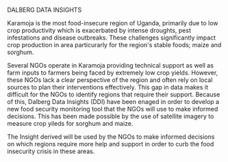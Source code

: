 DALBERG DATA INSIGHTS

Karamoja is the most food-insecure region of Uganda, primarily due to low crop productivity which is exacerbated by
intense droughts, pest infestations and disease outbreaks. These challenges significantly impact crop production in
area particurarly for the region's stable foods; maize and sorghum. 

Several NGOs operate in Karamoja providing technical support as well as farm inputs to farmers being faced by 
extremely low crop yields. However, these NGOs lack a clear perspective of the region and often rely on local 
sources to plan their interventions effectively. This gap in data makes it difficult for the NGOs to identify 
regions that require their support. Because of this, Dalberg Data Insights (DDI) have been enaged in order to 
develop a new food security monitoring tool that the NGOs will use to make informed decisions. This has been made 
possible by the use of satellite imagery to measure crop yileds for sorghum and maize.

The Insight derived will be used by the NGOs to make informed decisions on which regions require more help and 
support in order to curb the food insecurity crisis in these areas.